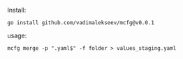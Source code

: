Install:

`go install github.com/vadimalekseev/mcfg@v0.0.1`

usage:

`mcfg merge -p ".yaml$" -f folder > values_staging.yaml`
